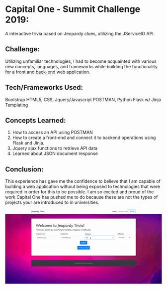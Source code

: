 # Capital One - Summit Challenge 2019:

A interactive trivia based on Jeopardy clues, utilizing the JServiceIO API. 

## Challenge: 
Utilizing unfamiliar technologies, I had to become acquainted with various new concepts, languages, and frameworks while building the functionality for a front and back-end web application. 

## Tech/Frameworks Used: 
Bootstrap
HTML5, CSS, Jquery/Javascript 
POSTMAN,
Python
Flask w/ Jinja Templating

## Concepts Learned: 
1. How to access an API using POSTMAN 
2. How to create a front-end and connect it to backend operations using Flask and Jinja. 
3. Jquery ajax functions to retrieve API data
4. Learned about JSON document response

## Conclusion: 
This experience has gave me the confidence to believe that I am capable of building a web application without being exposed to technologies that were required in order for this to be possible. I am so excited and proud of the work Capital One has pushed me to do because these are not the types of projects your are introduced to in universities.

![](jeopardy.gif)
